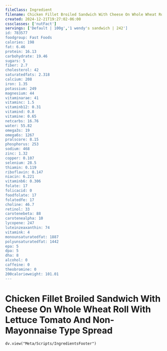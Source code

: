 ```yaml
---
fileClass: Ingredient
filename: Chicken Fillet Broiled Sandwich With Cheese On Whole Wheat Roll With Lettuce Tomato And Non-Mayonnaise Type Spread
created: 2024-12-21T19:27:02-06:00
cssclasses: ['nutFact']
servings: ['Default | 100g','1 wendy's sandwich | 242']
id: 783577
foodgroup: Fast Foods
calories: 198
fat: 6.46
protein: 16.13
carbohydrate: 19.46
sugars: 5
fiber: 2.7
cholesterol: 42
saturatedfats: 2.318
calcium: 208
iron: 1.35
potassium: 249
magnesium: 44
vitaminarae: 41
vitaminc: 1.5
vitaminb12: 0.31
vitamind: 0.8
vitamine: 0.65
netcarbs: 16.76
water: 55.82
omega3s: 19
omega6s: 1267
pralscore: 8.15
phosphorus: 253
sodium: 468
zinc: 1.32
copper: 0.107
selenium: 28.5
thiamin: 0.119
riboflavin: 0.147
niacin: 6.221
vitaminb6: 0.306
folate: 17
folicacid: 0
foodfolate: 17
folatedfe: 17
choline: 46.7
retinol: 33
carotenebeta: 88
carotenealpha: 10
lycopene: 247
luteinzeaxanthin: 74
vitamink: 4
monounsaturatedfat: 1887
polyunsaturatedfat: 1442
epa: 5
dpa: 5
dha: 8
alcohol: 0
caffeine: 0
theobromine: 0
200calorieweight: 101.01
---
```


# Chicken Fillet Broiled Sandwich With Cheese On Whole Wheat Roll With Lettuce Tomato And Non-Mayonnaise Type Spread

```dataviewjs
dv.view("Meta/Scripts/IngredientsFooter")
```